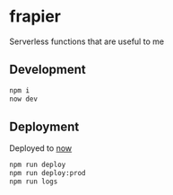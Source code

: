 # frapier

Serverless functions that are useful to me

## Development

```bash
npm i
now dev
```

## Deployment

Deployed to [now](https://zeit.co/foundationtraining/transform)

```bash
npm run deploy
npm run deploy:prod
npm run logs
```
